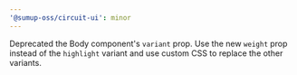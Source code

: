 ```yaml
---
'@sumup-oss/circuit-ui': minor
---
```


Deprecated the Body component's `variant` prop. Use the new `weight` prop instead of the `highlight` variant and use custom CSS to replace the other variants.
